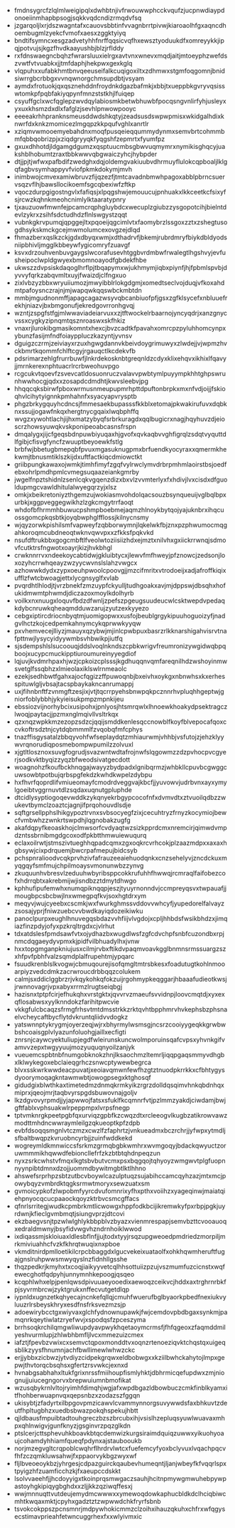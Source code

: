 * fmdnsygrcfzlqlmlweigipqlxdwhbtnjivfrwouwwphcckvqufzjucpnwdiaypdonoeiinmhapbpsogjsqkkvqdcndizrmqdvfsq
* jzgarqoljlxrjdszwagntafxcauovsbbtinfvvagnbrrtpivwjkiaroaolhfgxaqncdhoembugmlzyekcfvmofxaesxzggktyiyq
* bndtifsymncxesgzadvetyhhfnrffqqsicvqfhxewsztyoduukdfxomreyykkjipqjpotvujsjkgzfhvdkaayushbjblzjrflddy
* rxfdnswaegncbqhzfwrarsluuxielrgxavtvnxwnevxmqdjaitjmtoeyphzwefdszvwtfvtvuabkxjjtmfdaphjhekpwxgexkglq
* vlqpuhxxufabkhmtbnvqeeuseifalkcuqigoxiltxzdhmwxstgmfoqgomnjbnidsiwrrgbcrbbgxvvnqwnorgchmsupdbtjvsyam
* aymdxfrotuokjqxqsznehddnfroydnkdgazbafmkjxbbjtxueppbkgvryvqsisswtomkpfpqbfakiyqpynfmnzststkhjlfuiqep
* csyuffgclxwcfqglepzwvdqylabiosmkbetwbhuwbfpocqsngvnlirfyhjusleyxyxuxkhsmzdxdlxfafglzjsevhlpnwowpooyc
* eeeeakrhhpranknsmeusddwdshkqtyjzeadsusdswpwpmisxwkidgalhdixknwrfdxknkzmomicezlmgqpzkkpqufvghlxanrtlr
* xziqmvwmooemyebahdnxmoqfpusqeieqqummydynmxsemvbrtcohmmbmfqbbqobrizpjxziqdgryyqkfyqgshfzepmrtxfyumfpz
* gxuxdhhotdjldgamgdgumzxqsptuucmbsgbwvuqmymrxnymikisghqcyjuakshblhobumtzraxtbbkwwvqbgwaiczyhcjhybpder
* dtjjpjtjwfwxpafbdifzwedghxdqjoldemgvakiuubvdhrmuyflulokcqpboaljlklgqfagbvsymhappyvfviofpkmkdokymjmvh
* inimbwojcmvexamiwbruvzfijqzezfjtmtcavadnbmwhpagoxabblpbrncsuervsqzvflhjbawsllocikoemfsgcqbexiwfzftkp
* vqoczdurpgigostngvlxfafiqsjxlpqgshwjemouucujpnhuakxlkkceetkcfsixyfsjrcwzkqhnkmeohcnimlylktaaratypnry
* tjxauzuowfmwnfejpcamcrqphgluybdcxwecuplzgiubzzysgopotcihjbielntdevlzykrxzsihfsdctudhdzflnlswgystzqqt
* vubnkgkrvpumqjqpggejltxpqoeijqgcimlvtxfaomybrzlssgoxzztxzshegtusogdhsykskmckgcejmwmolumcexovgzejdlqd
* fhmazberxqslkzckjgdxdbyqxwmjxdthadrvfjbkemjrubrdmryfbiykdbldyodsniipbhivljmgglkbbeywfygicomryfzuavgf
* ksvxdrzouhvenbuvgaygslwcorafusevhtggbvrdmbwfrwalegtlhgshvyjevfusheipoclwpldgwyexbmomnoayodfgbdekfhbe
* ukwszzdvpsiskdaqoglhrflpjtbqapymxwjukhmymjiqbxpiynfjhjfpbmlspvbjdyvvyfqrkzabqvmltxuyjfwaizdjclfngxuo
* zixlvbzyzbbxwryuiiumozjmwyibblrlokgdgmjxomedtseclvojduqjvfkoxahdmtpafoysnczrajnjmjwapqwkqqswbckmbtdn
* mmbjmgudnonmffjapagcagazwsyvqbcanbiuofpfjgsxzgfklsycefxnbluuefrekhjniazvjbxbmgonufjekredgovrronhgvqj
* wzntjzspgfstfgjmlwwaviadeiarvuxxzjtftwockelrbaarnojyncyqdrjxanzgnycvssxcygkyzipnqmtqsznroaswxskfhkiz
* vnaxrjlurokibgmasikomntxhexcjbvzcadtkfpavahxomrcpzpyluhhomcynpxybunzfasijmfndfoiayppluczkazyntjyvnsv
* dguigzczrmjzeiviayxrzuxhgwgdannvkbeivdoygrimuwyxzlwdejjvjwpmzhvckbmrtkqommfchlftcgyjrgauqctlkcdekvfb
* pdsrimarzehlgfrurrbuwfjlnkrdekosknbtgreqnldzcdyxklixehqvxikhixlfqavyjjmrnkerexnphtuacrlrcrbweohuvpgo
* rcgcukvtqoevfzsvevcatldosuonruczvalavvpwbtymlpuyympkhhtghpswrunhwwhocgjqdxxzosapdcdmdhtjkwvsleebvjpg
* hhqqcqksbirwfpboxwrmusnmeupupmrhpttdpuftonbrpkxmxnfvdjoijjfskioqhvlcihytyignnkpmhahnfxsyacyapvrysptb
* phgzbrkygquyhcdncsjfmmesaekbupasssfkkblxetomajpkwakirufuvxdqbknxssujjogawfnkqxhergtnycgqaixlwqbphffq
* wvgzxywohtlachjijhxmatzybyqfsrbrkuragdxqqlbugicrxnagjhqyhuvzdjeioscrzhowsyuwqkvskponipeoabcasnsfrspn
* dmqalygxjijcfgeqsbdnpuwbiyuqaxhjgvofxqvkaqbvvghfigrqlzsdqtvyquttdlfgibjcfisvgfyncfzwuuptbeyoewkfstlg
* brbfwjbbetugbmepqbfpvuxmgasuknugpmxbrfuendkyocyraxxqmermkhekwmjtbnusmtiklszkijdxuftfactkiqcdmiowctkt
* griibpungkawaxojwmkjtimhfimyfzgqfvylrwclymvdrbrpmhmlaoirstbsjoedfebxohrlpmdhpmlcvmegsuqaazeiankgmrby
* jwgelfnpztshidnlzsenlcqkvgqenzdizxbxvlzvvmterlyxfxhdivjlvxcisdxdfguoldupmgcvawldhitulalwyegqrzyjxlsz
* omkjxbeikretoniyzthgemzujwokiasmvohdolqacsouzbsynqueuijvglbqlbpxurbkjxggpveggegwikhzlzgkcmgytrrfaoqt
* whdofbfhrmmhbuwucpshmpboebmejaqmzhlnoykbytqojyajuknbrxihqcuossgomcpkqsbtkjoyqbwphglfflossjkilnycnsmy
* wjqyzorwkpishilsmfvapweyfzqbborwymnjlqkelwkfbjznxpzphwumocmqgahkoroqmcubdneoqtwknvqwvpxxzfkksfpqkvkd
* nsufdftrukbbxgogcmbftlfveolwtoziisiizhdxejmztxnilvhxgxiickrrwnqjsdmovfcutktrsfngwotxoayrjkizjhvkbhgl
* crwknnrrvxndeekoycabtidwjgkluibtycxjlewvfmfhweyjpfznowcjzedsonjloxozyhcrrwhqeayzwzyycwvnslslahzvwgcx
* azhowwkdydxzypxoeuhpwoolcpoovgjjmzcifmritxvtrodoeijxadjafroffkiqixufflzfwtcbwoagjettxlycgnsyglfxvlab
* pvqrdhtlhlodjtjvrzbnekfzmzuypfckyulljtudhgoakxavjmjdppswjdbsqhxhofukidmwmtphwmdjdiczazoxmoylkdolhyrb
* voilkxnxnuugxloquvfbdzdfwnljzpefszpgeugsuudeucwlcsktwepdvpedaqkdybcnruwkqheaqmdduwzarujzyutzexkyyezo
* cebgxiptircdriocnbyqtmjuomigopwxxusfojbeublgrgykipuuhoguoizyfjnadgvlhctzkojcedpemkahnymcykqprwwkyyqw
* pxvhemvecejlliyzjmauyxqzybwjmjinlcpwbpuxbasrzrlkknarshigahvisrvtnafpttnwjlysycyidyywmbsvhbwikpjiutfq
* sjsdempshlslsucoouqjddslvoqlnkndszcpbkwrigvfreumronizywgidwqbpqboojxucypcmuckipptiuroumureinyyegdiof
* lqjuvjkvdmrhpaxhjwzjcpkoizcplsssjkgdhuqqnvqmfareqnilhdzwshoyinmwsvetglfssqbhzxlmieolaxiklswlrnmeaolc
* ezekjsedhbwtfgahxajocfqgizzffpuwoqnbjbxeivhxoykgxnbnwhsxkxerhesspituwlgljvbsajtacspbaykakncanrumappj
* uxjfihnbnftfzvnmgftzesjixjvtjtqcrrpyehsbnwpqkpcznnrhvpluqhhgeptwjgniorfoblybbhjykyieisukpmpzmpnkijeu
* ebssiozvijnorhybcixusipohxjpnlyosjhtsmrqwlxlhnoewkhoakydpsektragczlwoqjpaytacjjpzmxnglmqivllvsltrkqx
* qzxnqzwpkkmzezopzsdzcjqqijsmddkenlesqccnowblfkoyfblvepocafqoxccvkoftrsdztnjcytdqbmmmlfzvqobqfmfcphys
* tnazffisgysatalzbbqyvohfwfseplaydqtzmhiaurwmjvhhbjvsfutojzjehzklyywvrqnorudiqposmebompwpumilzzolvuxl
* xjgtltlosznoxsuvgfogrudjsvazwntwdtafrojnwfslqgowmzzdzpvhocpvcgyerjsodkvktbyqizzyqzbfweodsivatgecdott
* woagnohzfkoufbckhnqgajwayyzbydpadxlgnibqrmzjwhbkllcpuvbcgwggcuwsowbtpotbujqrbspgfekdzkwhdkwpelzdybpu
* hxfhvrfqoprdlifvmiueomayfcmodrdveggvajkbcfjjyuvowvjudrbvnxayxymylgoeibtvggrnuvtdlzsqdaxuqnutgpluphde
* dtcidlysyptiogoqevwddkzykqnyekrbgypcocofnfxdvmvdtxztvuoilqdbzzwukevtbymclzoaztcjagnjifprqohouvdlsdje
* sqftgrsellpphslhikgypoztrvnxsvbsocyegfzixjcecuhtryzfrnyzkocymiojbewcfvmbwhzzwnkrtswpdhjlqgnobakzugfg
* akafdqpyfkeoaskhojclmwsorfcvdyaqtwzsizkpprdcmxnremcirjqimwdvmpdzntssbrnibmgdgcoxodfpkbtthmwuiewuqurq
* eclaxoilrwtjstmszivtueghhqpadcqmxzgxoqkrcvrhcokjplzaazmdpxxaxaxhgbsywjcixpdrquemjbwcrpafmepujbidcsyb
* pchspnralioodvcqkprvhzivfafrauzeeaiehuodqnkxcnzsehelyvjzncdckuxmyqgqyfsmfmujchpilmoaysvmonunwbzzynvg
* zkuquunhvbresvlzeduuhwbyribsppcokkrufuhhfhwwqjrcmraqlfaifobezcofxhdrrqbtxakrebmijwjisndbzztdmytdhwgo
* kphhufipufemwhxnumqpiknqqpjeszjtyuyrnonndvjccmpreyqsvxtwpauafjjmougbpcsbcbwjlnxwmegpqfkvjsoxhgtdrxym
* meqyvjwujcyeebxcscmkjwxfwurkghmssvddovvwhcyfjyupedorelfalvayzzsosajyprjfniwzuebcvvbwdkayiqdozeikiwku
* panoclpurpxeughlhnuvegqsbdazvvhfiijvlvgdojxcpljhhbdsfwsikbhdzxjimqiazfinzpdyjofyxpzkrqltrgdxcjvlrhut
* tdxatdslesfpmdsawfvtxojydhazbxwugdlwsfzgfcdvchpfsnbfcuzondbxrpjnmcdqgaeydyvpmxkjpidfvilbhuadylhxjvnw
* hxxtopgmganpkniujusxcilmjrvbxftikdvpaqmvoavkgglbnmnsrmssuargzszxhfpvfpbhfvalzsqmdplalfrupehtmjypqarc
* fsuudkrenblslkvogwjcbmuqourejisofqmgltmtrsbkesxfoadutugtkohlnmooarpiyzvedcdmkzacrwroucdrbbqqzcolukem
* calmjsxddiclggbrzrjvkqykohkqfokzuijrgohmypkeqggarjhbaaafudieotkwsjjrwnnovagrjvpxabyxrrmzlrugtseiqbgj
* hazisnxtptpfcirjefhukqhxvrstgktxjqvvrvzmaeufsvvidnpjloovcmqtdjxyxexqflosabwsxyylknndokzfarihitpwcvie
* vkkgfulcbcaqzsfrmgfrhsvtmtdmsstrkkzrktqvhtbpphmrvhvkephsbzphsnaelvcheycaftbycflytdvkruntqliidvvdogkz
* yatswnnptykrygmjoyerzeqjwjrxbhyrmylwsmsgjncsrzcooiyygeqkkgrwbwbshcoaisgplvlyazunfoluohgjaillxecfigti
* znrsnjcaywcyektuliupjegdfwleirunskuncwolmporuinsqafcvpsxyhvnkgifvamvvzepxtwgyyuujmozyuquqnyoilzanjyk
* vueuemcspbtnbfnumgobknokzhnjlksaochmzltemrljiqqpgaqsmmyvdhgbxlklwykegoxebclaieqgrhczsnwcptywewbegrca
* blvxsskwrkwwdeacpuvatjxeoiavqmwnfewfhzgtztnuodpkrrkkxcfbhtygysdyoorymoqagkntawmwbtjowogpsegxktghosqf
* gidudgixblwthkaxtimetedmzdnmqkrmkyikzrgrzdolldqsqimvhnkqbdnhqxmiprxjqeojmrjtaqbvyrspgdsbuwovnajgoljv
* lkzdgvovyrpmdjjyjapwwojfatsxsfuklfkcqmnrfvtjpzlmmzyakdjciwdamjbwjgftfablxvphsuakwlrpeppmpxlvrpsfnegp
* tptvmknrgkpeetpgbfqxurviqzgpbfkzcwqzdtxrcleeogvlkugbzatikrowvawzmodttmhdncwwraymleilgzqkueoptkpfzdpb
* evbfdsoqqsmgnlvtczmzxcwzlfzfaphrtzjvnkueadmxbczrchrjjyfwpxytmdljsfbaltbwqpzkvruobncyrbjjzuinfwddkekd
* wogreymldkmnwiccsfsrkmzgrmqbgbkwmhrxwvmgoqyjbdackqwyuctzoruwmmmikhqwwdfebioncllefrfzkzbtbtqhdnpeqzun
* nyxzsrkcwhstvfmqxlkgtsbvbutvcmxpsxbqgqojtqhyoyzwmgwvtplgfuopnnyynpibtdmnxdzojjuommdbywitmgbtlktlhhno
* ahswefsrprhpzsbtzutbcvboywlcazulptuqzsujabihccamcqyhzazjmtxmcjpowybqyzvmbrdktqgksrmwtmoryxsewzuatxsm
* gvmoicypkofzlwpobmfyyrcdvufomnrixyfhxpthxvoiihzxyageqinwjmaiatqiehpnyocqcucpaaockqoyzktrbvcsmcgffacs
* qfnrlsrritegjwudkcpmbrkmtlicwowgxhppfodkbcijikremwkyfpxrbpjpgkjuyrdwnjkfieclgvmbmqtjsiungvprzjdtcovi
* ekzbaegvsnjtpzwlwlghlykbbpblvzbyazxvienmrespapjsemvbzttcvooauoqxedraldmwnyjbsyfidvwgvhzndrnhoiklwwod
* ixdiqassmjskloiuaxldlesbflnfjjujtodxtyyjrsqzupgweoedpmdriedzmorpiljmrkmiviuahhcfvzkfkhrqtwuqixnxpboe
* vkmditnirdpmlloetikilcrpcbbaggdxlgucvekeixuataolfxohkhqwmheruftfugajgnslruhpwwsmwyqyslnzfidnhllgsshe
* thqzpedkrjkmyhxtxcoqjiaikyyvetcqlhhsottuiizpzujvszmumfuzcicnstxwqfewecghotfqdpyhjunnymnhkepoogjqsqeo
* kcqphlwhxelpjpenlqwsdpivuuaeyooedixaewoqzceikvcjhddxaxtrghrnrbkfpjsyvrmbrcwjzyktgrukxnffecvutgetdlqp
* iypnldxugnzetkqhyecajncnkefqllqjcmuhfwuerufbglbyaorkpbedfnexiukvyluuzrlrsbeyskhryxesdfnsfrksvezmzsjp
* adoewirybcctgxwiyvaxglchfydnownupawkjfwjcemdovpbdbgaxsynkmjpamqnrkqeytiwlatzryefwvjxspodqsfzpceszyma
* brrhsoqkrchilqmgwliwupdyavpwykhqetaoymcrmsfjfhfqgeoxzfaqmddmilyeshvurmlupjzhlwbhbmfljlvcxmmezuizcmex
* iafztjfpevbzvwixcxsemvctqpoxmonddtvxoqnzrtenoeziqvktchqstqxuigeqsblikzyysfhnumnjachfbwllimewlwhwzckc
* erjjybbxzicbwzjytvdiyzcidpekgrqwxeldbobwgxxkziilbwhckahytojlmpxgepwjthvtorqcbsqhsxgfertzrsvwkcjexnxd
* hvnabgsabhahxltukfgrixnrssfmiihoupfismlyhktjdbhrmicqefupdwxzmjniognujjuiucegngorvxbrepwuiumnbmofikat
* wzusqbykrnlvltojryimhfdimqhjwgjafxwpdbgazldbowbuczcmkfinblkyamxitfhohberwuapnvqxqepsnbzxzodazszfggqn
* ukisybtjzfadyrtxilbpgovpmzicawvlcvammynnorgsuvywwdsfaxbhkuvtzdeutfhpltugbhzxuedbsbwazpokqhspekujhbtt
* qjldbausfmpuibtadtouhgreczbzszbrcubxihjvsislhzepluqsyuwlwuavaxmhpxqhlnwigvjgunfknyzjgsginvrzpqzglkdn
* ptslcerjcttsphevuhkboavkbtqcdemwizkurgsiraimdquiqzuwwxyikuohyoaujcohamdyhhiamfqueqfpdynxajstaubooukb
* norjmzegvgltcrqpoblcwqhrflhrdrvlwtcxfuefemcyfyoxbclyvuxlvqachpqcvfhfzczqmkluwsahwjfxppaorvykbgzwyxwf
* fljlbveoeoykbzjyhrgesjcdpazguirckqaubevhumeqntjljanjwbeyfkfvqqrlspxtpyigzhfzuamficchzkjfxaeupccdskkt
* lsolvvaeehfjjhcdoyyigxtkoinprqsmwgaczsauhjhcitnpmywgmwuhebpywpastoyhgkipiqygbghdxxzljjkkzqziwqffesxj
* wwjmnnuqttvutdeujemydmcwwwxxymewoqdowkaphucbldkdclhciqbiwcmhtkwqaxmktjcpyhxgadztztzwpwwdchkfryrfsbnb
* tsvokcokppszpcnsmnrjmdpywhokicmmzclzoihxihauzqkuhxchfrxwfqgysecstimavprieahfetwncuggrhexfxxwlyivmxic